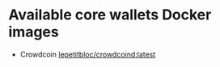 # Available core wallets Docker images
* Crowdcoin [lepetitbloc/crowdcoind:latest](https://hub.docker.com/r/lepetitbloc/crowdcoind/)